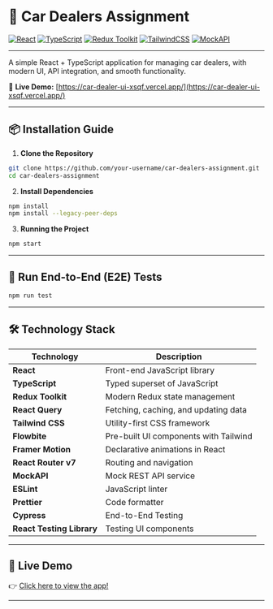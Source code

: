 
# 🚗 Car Dealers Assignment

[![React](https://img.shields.io/badge/React-18.2.0-blue.svg)](https://reactjs.org/)
[![TypeScript](https://img.shields.io/badge/TypeScript-4.9.5-blue.svg)](https://www.typescriptlang.org/)
[![Redux Toolkit](https://img.shields.io/badge/Redux_Toolkit-2.7.0-purple.svg)](https://redux-toolkit.js.org/)
[![TailwindCSS](https://img.shields.io/badge/TailwindCSS-3.4.1-38B2AC.svg)](https://tailwindcss.com/)
[![MockAPI](https://img.shields.io/badge/MockAPI-Used-orange.svg)](https://mockapi.io/)

---

A simple React + TypeScript application for managing car dealers, with modern UI, API integration, and smooth functionality.

🚀 **Live Demo:** [https://car-dealer-ui-xsqf.vercel.app/](https://car-dealer-ui-xsqf.vercel.app/)

---

## 📦 Installation Guide

1. **Clone the Repository**

```bash
git clone https://github.com/your-username/car-dealers-assignment.git
cd car-dealers-assignment
```

2. **Install Dependencies**

```bash
npm install
npm install --legacy-peer-deps
```

3. **Running the Project**

```bash
npm start
```

---

## 🧪 Run End-to-End (E2E) Tests

```bash
npm run test
```

---

## 🛠️ Technology Stack

| Technology              | Description                          |
| ------------------------ | ------------------------------------ |
| **React**                | Front-end JavaScript library         |
| **TypeScript**           | Typed superset of JavaScript         |
| **Redux Toolkit**        | Modern Redux state management       |
| **React Query**          | Fetching, caching, and updating data |
| **Tailwind CSS**         | Utility-first CSS framework          |
| **Flowbite**             | Pre-built UI components with Tailwind |
| **Framer Motion**        | Declarative animations in React      |
| **React Router v7**      | Routing and navigation               |
| **MockAPI**              | Mock REST API service                |
| **ESLint**               | JavaScript linter                    |
| **Prettier**             | Code formatter                       |
| **Cypress**              | End-to-End Testing                   |
| **React Testing Library**| Testing UI components                |

---

## 🔗 Live Demo

👉 [Click here to view the app!](https://car-dealer-ui-xsqf.vercel.app/)

---
